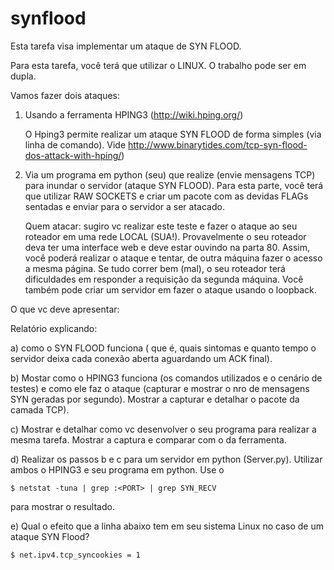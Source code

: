 # synflood
Esta tarefa visa implementar um ataque de SYN FLOOD. 

Para esta tarefa, você terá que utilizar o LINUX. O trabalho pode ser em dupla. 

Vamos fazer dois ataques: 

1) Usando a ferramenta  HPING3 (http://wiki.hping.org/)

    O Hping3 permite realizar um ataque SYN FLOOD de forma simples (via linha de comando). Vide http://www.binarytides.com/tcp-syn-flood-dos-attack-with-hping/)

2) Via um programa em python (seu) que realize (envie mensagens TCP) para inundar o servidor (ataque SYN FLOOD). Para esta parte, você terá que utilizar RAW SOCKETS e criar um pacote com as devidas FLAGs sentadas e enviar para o servidor a ser atacado. 

    Quem atacar: sugiro vc realizar este teste e fazer o ataque ao seu roteador em uma rede LOCAL (SUA!). Provavelmente o seu roteador deva ter uma interface web e deve estar ouvindo na parta 80. Assim, você poderá realizar o ataque e tentar, de outra máquina fazer o acesso a mesma página. Se tudo correr bem (mal), o seu roteador terá dificuldades em responder a requisição da segunda máquina. Você também pode criar um servidor em fazer o ataque usando o loopback. 

O que vc deve apresentar: 

Relatório explicando:

  a) como o SYN FLOOD funciona ( que é, quais sintomas e quanto tempo o servidor deixa cada conexão aberta aguardando um ACK final).

  b) Mostar como o HPING3 funciona (os comandos utilizados e o cenário de testes) e como ele faz o ataque (capturar e mostrar o nro de mensagens SYN geradas por segundo). Mostrar a capturar e detalhar o pacote da camada TCP). 

  c) Mostrar e detalhar como vc desenvolver o seu programa para realizar a mesma tarefa. Mostrar a captura e comparar com o da ferramenta. 

  d) Realizar os passos b e c para um servidor em python (Server.py). Utilizar ambos o HPING3 e seu programa em python. Use o 

    $ netstat -tuna | grep :<PORT> | grep SYN_RECV

  para mostrar o resultado. 

  e) Qual o efeito que a linha abaixo tem em seu sistema Linux no caso de um ataque SYN Flood? 

    $ net.ipv4.tcp_syncookies = 1
